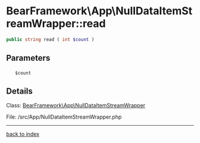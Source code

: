 # BearFramework\App\NullDataItemStreamWrapper::read

```php
public string read ( int $count )
```

## Parameters

&nbsp;&nbsp;&nbsp;&nbsp;&nbsp;&nbsp;`$count`

## Details

Class: [BearFramework\App\NullDataItemStreamWrapper](bearframework.app.nulldataitemstreamwrapper.class.md)

File: /src/App/NullDataItemStreamWrapper.php

---

[back to index](index.md)

